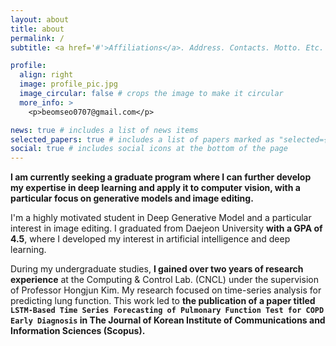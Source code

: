```yaml
---
layout: about
title: about
permalink: /
subtitle: <a href='#'>Affiliations</a>. Address. Contacts. Motto. Etc.

profile:
  align: right
  image: profile_pic.jpg
  image_circular: false # crops the image to make it circular
  more_info: >
    <p>beomseo0707@gmail.com</p>

news: true # includes a list of news items
selected_papers: true # includes a list of papers marked as "selected={true}"
social: true # includes social icons at the bottom of the page
---
```


**I am currently seeking a graduate program where I can further develop my expertise in deep learning and apply it to computer vision, with a particular focus on generative models and image editing.**

I'm a highly motivated student in Deep Generative Model and a particular interest in image editing. I graduated from Daejeon University **with a GPA of 4.5**, where I developed my interest in artificial intelligence and deep learning.

During my undergraduate studies, **I gained over two years of research experience** at the Computing & Control Lab. (CNCL) under the supervision of Professor Hongjun Kim. My research focused on time-series analysis for predicting lung function. This work led to **the publication of a paper titled `LSTM-Based Time Series Forecasting of Pulmonary Function Test for COPD Early Diagnosis` in The Journal of Korean Institute of Communications and Information Sciences (Scopus).**


